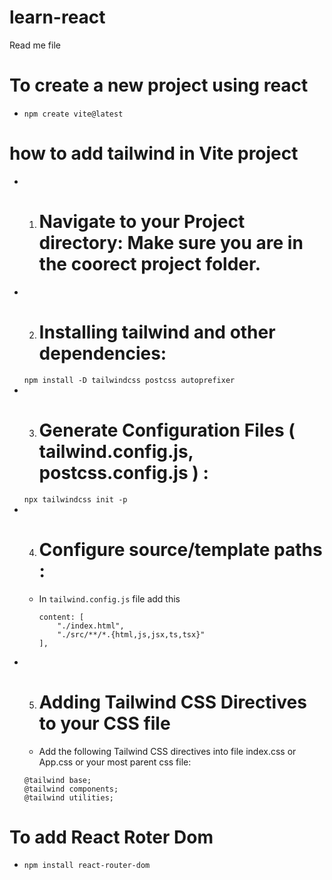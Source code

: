 # learn-react
Read me file

# To create a new project using react

- `npm create vite@latest`

# how to add tailwind in Vite project

- 1) # Navigate to your Project directory: Make sure you are in the coorect project folder.
- 2) # Installing tailwind and other dependencies: 
    `npm install -D tailwindcss postcss autoprefixer`
- 3) # Generate Configuration Files ( tailwind.config.js, postcss.config.js ) : 
    `npx tailwindcss init -p`
- 4) # Configure source/template paths :
    - In `tailwind.config.js` file add this 
        ```
        content: [
            "./index.html",
            "./src/**/*.{html,js,jsx,ts,tsx}"
        ],
        ```
- 5) # Adding Tailwind CSS Directives to your CSS file
    - Add the following Tailwind CSS directives into file index.css or App.css or your most parent css file:
    ```
    @tailwind base;
    @tailwind components;
    @tailwind utilities;
    ```
# To add React Roter Dom

- `npm install react-router-dom`